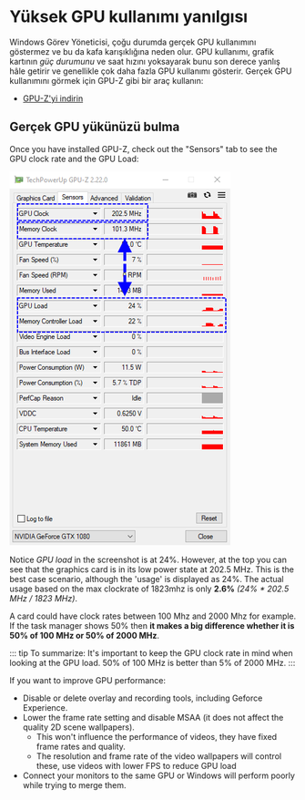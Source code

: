 # Yüksek GPU kullanımı yanılgısı

Windows Görev Yöneticisi, çoğu durumda gerçek GPU kullanımını göstermez ve bu da kafa karışıklığına neden olur. GPU kullanımı, grafik kartının *güç durumunu* ve saat hızını yoksayarak bunu son derece yanlış hâle getirir ve genellikle çok daha fazla GPU kullanımı gösterir. Gerçek GPU kullanımını görmek için GPU-Z gibi bir araç kullanın:

* [GPU-Z'yi indirin](https://www.techpowerup.com/gpuz/)

## Gerçek GPU yükünüzü bulma

Once you have installed GPU-Z, check out the "Sensors" tab to see the GPU clock rate and the GPU Load:

![Real GPU usage](./gpuz.png)

Notice *GPU load* in the screenshot is at 24%. However, at the top you can see that the graphics card is in its low power state at 202.5 MHz. This is the best case scenario, although the 'usage' is displayed as 24%. The actual usage based on the max clockrate of 1823mhz is only **2.6%** *(24% * 202.5 MHz / 1823 MHz)*.

A card could have clock rates between 100 Mhz and 2000 Mhz for example. If the task manager shows 50% then **it makes a big difference whether it is 50% of 100 MHz or 50% of 2000 MHz**.

::: tip To summarize: It's important to keep the GPU clock rate in mind when looking at the GPU load. 50% of 100 MHz is better than 5% of 2000 MHz. :::

If you want to improve GPU performance:

* Disable or delete overlay and recording tools, including Geforce Experience.
* Lower the frame rate setting and disable MSAA (it does not affect the quality 2D scene wallpapers).
    * This won't influence the performance of videos, they have fixed frame rates and quality.
    * The resolution and frame rate of the video wallpapers will control these, use videos with lower FPS to reduce GPU load
* Connect your monitors to the same GPU or Windows will perform poorly while trying to merge them.